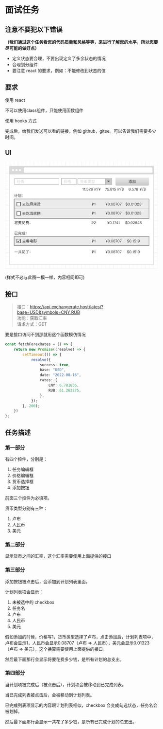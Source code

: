 # 面试任务

## 注意不要犯以下错误

**（我们通过这个任务看您的代码质量和风格等等，来进行了解您的水平，所以您要尽可能的做好点）**

* 定义状态要合理，不要出现定义了多余状态的情况
* 合理划分组件
* 要注意 react 的要求，例如：不能修改到状态的值


## 要求

使用 react

不可以使用class组件，只能使用函数组件

使用 hooks 方式

完成后，给我们发送可以看的链接，例如 github，gitee。可以告诉我们需要多少时间。

## UI
![](./images/1.png)

(样式不必与此图一模一样，内容相同即可)

## 接口
> 接口：https://api.exchangerate.host/latest?base=USD&symbols=CNY,RUB <br>
> 功能：获取汇率 <br>
> 请求方式：GET

要是接口访问不到那就用这个函数模仿情况
````ts
const fetchForexRates = () => {
    return new Promise((resolve) => {
        setTimeout(() => {
            resolve({
                success: true,
                base: "USD",
                date: "2022-08-16",
                rates: {
                    CNY: 6.781836,
                    RUB: 61.263275,
                },
            });
        }, 200);
    })
};
````

## 任务描述

### 第一部分

有四个控件，分别是：
1. 任务编辑框
2. 价格编辑框
3. 货币选择框
4. 添加按钮

前面三个控件为必填项。

货币类型分别有三种：
1. 卢布
2. 人民币
3. 美元

### 第二部分

显示货币之间的汇率，这个汇率需要使用上面提供的接口

### 第三部分

添加按钮被点击后，会添加到计划列表里面。

计划列表项会显示：
1. 未被选中的 checkbox
2. 任务名
3. 卢布
4. 人民币
5. 美元

假如添加的时候，价格写1，货币类型选择了卢布，点击添加后，计划列表项中，卢布会显示1，人民币会显示0.08707（卢布 => 人民币），美元会显示0.01323（卢布 => 美元），这个换算需要使用上面提供的接口。

然后最下面那行会显示将要花费多少钱，是所有计划的总支出。

### 第四部分

当计划项被完成后（被点击后），计划项会被移动到已完成列表。

当已完成列表被点击后，会被移动到计划列表。

已完成列表项显示的内容跟计划列表相似，checkbox 会变成勾选状态，任务名会被划掉。

然后最下面那行会显示一共花了多少钱，是所有已完成计划的总支出。
